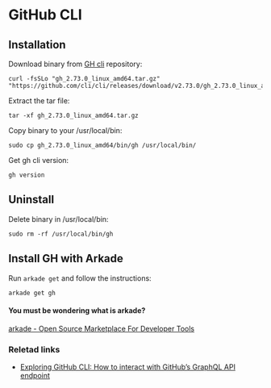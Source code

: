 # GitHub CLI

## Installation

Download binary from [GH cli](https://github.com/cli/cli) repository:
```shell
curl -fsSLo "gh_2.73.0_linux_amd64.tar.gz" "https://github.com/cli/cli/releases/download/v2.73.0/gh_2.73.0_linux_amd64.tar.gz"
```

Extract the tar file:
```shell
tar -xf gh_2.73.0_linux_amd64.tar.gz
```

Copy binary to your /usr/local/bin:
```shell
sudo cp gh_2.73.0_linux_amd64/bin/gh /usr/local/bin/
```

Get gh cli version:
```shell
gh version
```

## Uninstall

Delete binary in /usr/local/bin:
```shell
sudo rm -rf /usr/local/bin/gh
```

## Install GH with Arkade

Run `arkade get` and follow the instructions:
```shell
arkade get gh
```

#### You must be wondering what is arkade?

[arkade - Open Source Marketplace For Developer Tools](https://github.com/alexellis/arkade)

### Reletad links

- [Exploring GitHub CLI: How to interact with GitHub’s GraphQL API endpoint](https://github.blog/developer-skills/github/exploring-github-cli-how-to-interact-with-githubs-graphql-api-endpoint/)

